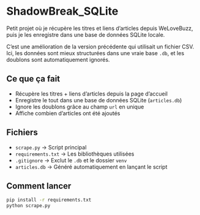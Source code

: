 # ShadowBreak_SQLite

Petit projet où je récupère les titres et liens d’articles depuis WeLoveBuzz, puis je les enregistre dans une base de données SQLite locale.

C’est une amélioration de la version précédente qui utilisait un fichier CSV. Ici, les données sont mieux structurées dans une vraie base `.db`, et les doublons sont automatiquement ignorés.

## Ce que ça fait

- Récupère les titres + liens d’articles depuis la page d’accueil
- Enregistre le tout dans une base de données SQLite (`articles.db`)
- Ignore les doublons grâce au champ `url` en unique
- Affiche combien d’articles ont été ajoutés

## Fichiers

- `scrape.py` → Script principal
- `requirements.txt` → Les bibliothèques utilisées
- `.gitignore` → Exclut le `.db` et le dossier `venv`
- `articles.db` → Généré automatiquement en lançant le script

## Comment lancer

```bash
pip install -r requirements.txt
python scrape.py
